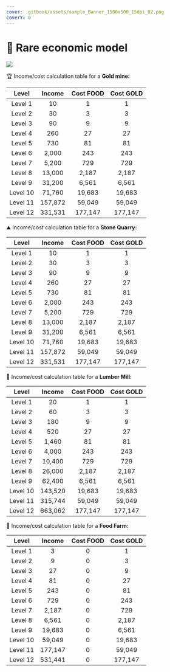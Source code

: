 ```yaml
---
cover: .gitbook/assets/sample_Banner_1500x500_15dpi_02.png
coverY: 0
---
```


# 🔵 Rare economic model

![](.gitbook/assets/gold\_mine\_rare.png)

🏆 Income/cost calculation table for a **Gold mine:**

|   Level  |  Income | Cost FOOD | Cost GOLD |
| :------: | :-----: | :-------: | :-------: |
|  Level 1 |    10   |     1     |     1     |
|  Level 2 |    30   |     3     |     3     |
|  Level 3 |    90   |     9     |     9     |
|  Level 4 |   260   |     27    |     27    |
|  Level 5 |   730   |     81    |     81    |
|  Level 6 |  2,000  |    243    |    243    |
|  Level 7 |  5,200  |    729    |    729    |
|  Level 8 |  13,000 |   2,187   |   2,187   |
|  Level 9 |  31,200 |   6,561   |   6,561   |
| Level 10 |  71,760 |   19,683  |   19,683  |
| Level 11 | 157,872 |   59,049  |   59,049  |
| Level 12 | 331,531 |  177,147  |  177,147  |

⛰️ Income/cost calculation table for a **Stone Quarry:**

|   Level  |  Income | Cost FOOD | Cost GOLD |
| :------: | :-----: | :-------: | :-------: |
|  Level 1 |    10   |     1     |     1     |
|  Level 2 |    30   |     3     |     3     |
|  Level 3 |    90   |     9     |     9     |
|  Level 4 |   260   |     27    |     27    |
|  Level 5 |   730   |     81    |     81    |
|  Level 6 |  2,000  |    243    |    243    |
|  Level 7 |  5,200  |    729    |    729    |
|  Level 8 |  13,000 |   2,187   |   2,187   |
|  Level 9 |  31,200 |   6,561   |   6,561   |
| Level 10 |  71,760 |   19,683  |   19,683  |
| Level 11 | 157,872 |   59,049  |   59,049  |
| Level 12 | 331,531 |  177,147  |  177,147  |

🌳 Income/cost calculation table for a **Lumber Mill:**

|   Level  |  Income | Cost FOOD | Cost GOLD |
| :------: | :-----: | :-------: | :-------: |
|  Level 1 |    20   |     1     |     1     |
|  Level 2 |    60   |     3     |     3     |
|  Level 3 |   180   |     9     |     9     |
|  Level 4 |   520   |     27    |     27    |
|  Level 5 |  1,460  |     81    |     81    |
|  Level 6 |  4,000  |    243    |    243    |
|  Level 7 |  10,400 |    729    |    729    |
|  Level 8 |  26,000 |   2,187   |   2,187   |
|  Level 9 |  62,400 |   6,561   |   6,561   |
| Level 10 | 143,520 |   19,683  |   19,683  |
| Level 11 | 315,744 |   59,049  |   59,049  |
| Level 12 | 663,062 |  177,147  |  177,147  |

🍔 Income/cost calculation table for a **Food Farm:**

|   Level  |  Income | Cost FOOD | Cost GOLD |
| :------: | :-----: | :-------: | :-------: |
|  Level 1 |    3    |     0     |     1     |
|  Level 2 |    9    |     0     |     3     |
|  Level 3 |    27   |     0     |     9     |
|  Level 4 |    81   |     0     |     27    |
|  Level 5 |   243   |     0     |     81    |
|  Level 6 |   729   |     0     |    243    |
|  Level 7 |  2,187  |     0     |    729    |
|  Level 8 |  6,561  |     0     |   2,187   |
|  Level 9 |  19,683 |     0     |   6,561   |
| Level 10 |  59,049 |     0     |   19,683  |
| Level 11 | 177,147 |     0     |   59,049  |
| Level 12 | 531,441 |     0     |  177,147  |
